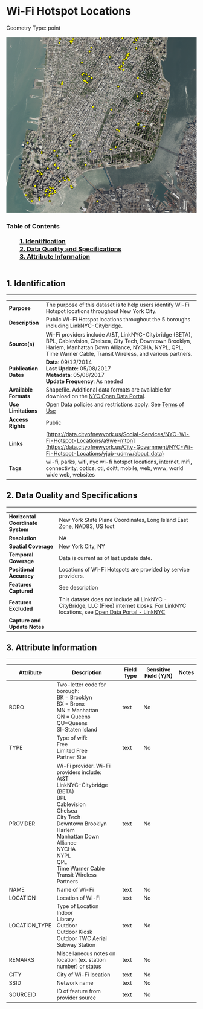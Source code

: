 # Wi-Fi Hotspot Locations
Geometry Type: point<br><br>![image](https://github.com/CityOfNewYork/nyc-geo-metadata/blob/main/Images/WiFiHotspots.PNG)

### Table of Contents<br><br>&nbsp;&nbsp;&nbsp;&nbsp;&nbsp;&nbsp;&nbsp;&nbsp;&nbsp;[**1. Identification**](#1-identification)<br>&nbsp;&nbsp;&nbsp;&nbsp;&nbsp;&nbsp;&nbsp;&nbsp;&nbsp;[**2. Data Quality and Specifications**](#2-data-quality-and-specifications)<br>&nbsp;&nbsp;&nbsp;&nbsp;&nbsp;&nbsp;&nbsp;&nbsp;&nbsp;[**3. Attribute Information**](#3-attribute-information)<br><br>
## 1. Identification
---------------------------------------------
|     |     |
| --- | --- |
**Purpose** |The purpose of this dataset is to help users identify Wi-Fi Hotspot locations throughout New York City. 
**Description** |Public Wi-Fi Hotspot locations throughout the 5 boroughs including LinkNYC-Citybridge.
**Source(s)** |Wi-Fi providers include At&T, LinkNYC-Citybridge (BETA), BPL, Cablevision, Chelsea, City Tech, Downtown Brooklyn, Harlem, Manhattan Down Alliance, NYCHA, NYPL, QPL, Time Warner Cable, Transit Wireless, and various partners.
**Publication Dates** |**Data**: 09/12/2014<br>**Last Update**: 05/08/2017<br>**Metadata**: 05/08/2017<br>**Update Frequency**: As needed
**Available Formats** |Shapefile. Additional data formats are available for download on the [NYC Open Data Portal](https://opendata.cityofnewyork.us/).
**Use Limitations** |Open Data policies and restrictions apply. See [Terms of Use](http://www.nyc.gov/html/data/terms.html)
**Access Rights** |Public
**Links** |[https://data.cityofnewyork.us/Social-Services/NYC-Wi-Fi-Hotspot-Locations/a9we-mtpn](https://data.cityofnewyork.us/City-Government/NYC-Wi-Fi-Hotspot-Locations/yjub-udmw/about_data)
**Tags** |wi-fi, parks, wifi, nyc wi-fi hotspot locations, internet, mifi, connectivity, optics, oti, doitt, mobile, web, www, world wide web, websites
## 2. Data Quality and Specifications
---------------------------------------------
|     |     |
| --- | --- |
**Horizontal Coordinate System** |New York State Plane Coordinates, Long Island East Zone, NAD83, US foot
**Resolution** |NA
**Spatial Coverage** |New York City, NY
**Temporal Coverage** |Data is current as of last update date.
**Positional Accuracy** |Locations of Wi-Fi Hotspots are provided by service providers. 
**Features Captured** |See description
**Features Excluded** |This dataset does not include all LinkNYC - CityBridge, LLC (Free) internet kiosks. For LinkNYC locations, see [Open Data Portal - LinkNYC](https://data.cityofnewyork.us/Social-Services/LinkNYC-Map/tgrn-h24f)
**Capture and Update Notes** |
## 3. Attribute Information
---------------------------------------------
| Attribute | Description | Field Type | Sensitive Field (Y/N) | Notes| 
|------------ | ------------- | -------- | ----------- | ----------|
| BORO | Two-letter code for borough:<br>BK = Brooklyn <br>BX = Bronx <br>MN = Manhattan<br>QN = Queens<br>QU=Queens<br>SI=Staten Island | text | No
| TYPE | Type of wifi:<br>Free<br>Limited Free<br>Partner Site | text | No
| PROVIDER | Wi-Fi provider. Wi-Fi providers include: <br>At&T<br>LinkNYC-Citybridge (BETA)<br>BPL<br>Cablevision<br>Chelsea<br>City Tech<br>Downtown Brooklyn<br>Harlem<br>Manhattan Down Alliance<br>NYCHA<br>NYPL<br>QPL<br>Time Warner Cable<br>Transit Wireless<br>Partners | text | No
| NAME | Name of Wi-Fi | text | No
| LOCATION | Location of Wi-Fi | text | No
| LOCATION_TYPE | Type of Location<br>Indoor<br>Library<br>Outdoor<br>Outdoor Kiosk<br>Outdoor TWC Aerial<br>Subway Station | text | No
| REMARKS | Miscellaneous notes on location (ex. station number) or status | text | No
| CITY | City of Wi-Fi location | text | No
| SSID | Network name | text | No
| SOURCEID | ID of feature from provider source | text | No
